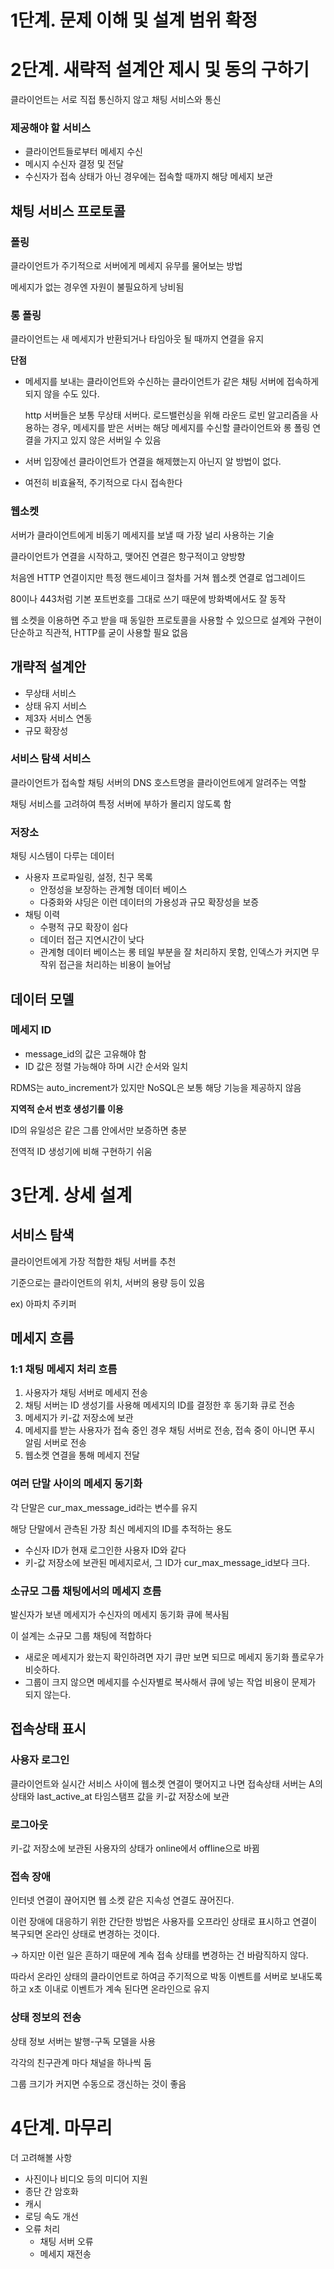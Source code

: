 # 1단계. 문제 이해 및 설계 범위 확정

# 2단계. 새략적 설계안 제시 및 동의 구하기

클라이언트는 서로 직접 통신하지 않고 채팅 서비스와 통신

### 제공해야 할 서비스

- 클라이언트들로부터 메세지 수신
- 메시지 수신자 결정 및 전달
- 수신자가 접속 상태가 아닌 경우에는 접속할 때까지 해당 메세지 보관

## 채팅 서비스 프로토콜

### 폴링

클라이언트가 주기적으로 서버에게 메세지 유무를 물어보는 방법

메세지가 없는 경우엔 자원이 불필요하게 낭비됨

### 롱 폴링

클라이언트는 새 메세지가 반환되거나 타임아웃 될 때까지 연결을 유지

**단점**

- 메세지를 보내는 클라이언트와 수신하는 클라이언트가 같은 채팅 서버에 접속하게 되지 않을 수도 있다.
    
    http 서버들은 보통 무상태 서버다. 로드밸런싱을 위해 라운드 로빈 알고리즘을 사용하는 경우, 메세지를 받은 서버는 해당 메세지를 수신할 클라이언트와 롱 폴링 연결을 가지고 있지 않은 서버일 수 있음
    
- 서버 입장에선 클라이언트가 연결을 해제했는지 아닌지 알 방법이 없다.
- 여전히 비효율적, 주기적으로 다시 접속한다

### 웹소켓

서버가 클라이언트에게 비동기 메세지를 보낼 때 가장 널리 사용하는 기술

클라이언트가 연결을 시작하고, 맺어진 연결은 항구적이고 양방향

처음엔 HTTP 연결이지만 특정 핸드셰이크 절차를 거쳐 웹소켓 연결로 업그레이드

80이나 443처럼 기본 포트번호를 그대로 쓰기 때문에 방화벽에서도 잘 동작

웹 소켓을 이용하면 주고 받을 때 동일한 프로토콜을 사용할 수 있으므로 설계와 구현이 단순하고 직관적, HTTP를 굳이 사용할 필요 없음

## 개략적 설계안

- 무상태 서비스
- 상태 유지 서비스
- 제3자 서비스 연동
- 규모 확장성

### 서비스 탐색 서비스

클라이언트가 접속할 채팅 서버의 DNS 호스트명을 클라이언트에게 알려주는 역할

채팅 서비스를 고려하여 특정 서버에 부하가 몰리지 않도록 함

### 저장소

채팅 시스템이 다루는 데이터

- 사용자 프로파일링, 설정, 친구 목록
    - 안정성을 보장하는 관계형 데이터 베이스
    - 다중화와 샤딩은 이런 데이터의 가용성과 규모 확장성을 보증
- 채팅 이력
    - 수평적 규모 확장이 쉽다
    - 데이터 접근 지연시간이 낮다
    - 관계형 데이터 베이스는 롱 테일 부분을 잘 처리하지 못함, 인덱스가 커지면 무작위 접근을 처리하는 비용이 늘어남

## 데이터 모델

### 메세지 ID

- message_id의 값은 고유해야 함
- ID 값은 정렬 가능해야 하며 시간 순서와 일치

RDMS는 auto_increment가 있지만 NoSQL은 보통 해당 기능을 제공하지 않음

**지역적 순서 번호 생성기를 이용**

ID의 유일성은 같은 그룹 안에서만 보증하면 충분

전역적 ID 생성기에 비해 구현하기 쉬움

# 3단계. 상세 설계

## 서비스 탐색

클라이언트에게 가장 적합한 채팅 서버를 추천

기준으로는 클라이언트의 위치, 서버의 용량 등이 있음

ex) 아파치 주키퍼

## 메세지 흐름

### 1:1 채팅 메세지 처리 흐름

1. 사용자가 채팅 서버로 메세지 전송
2. 채팅 서버는 ID 생성기를 사용해 메세지의 ID를 결정한 후 동기화 큐로 전송
3. 메세지가 키-값 저장소에 보관
4. 메세지를 받는 사용자가 접속 중인 경우 채팅 서버로 전송, 접속 중이 아니면 푸시 알림 서버로 전송
5. 웹소켓 연결을 통해 메세지 전달

### 여러 단말 사이의 메세지 동기화

각 단말은 cur_max_message_id라는 변수를 유지

해당 단말에서 관측된 가장 최신 메세지의 ID를 추적하는 용도

- 수신자 ID가 현재 로그인한 사용자 ID와 같다
- 키-값 저장소에 보관된 메세지로서, 그 ID가 cur_max_message_id보다 크다.

### 소규모 그룹 채팅에서의 메세지 흐름

발신자가 보낸 메세지가 수신자의 메세지 동기화 큐에 복사됨

이 설계는 소규모 그룹 채팅에 적합하다

- 새로운 메세지가 왔는지 확인하려면 자기 큐만 보면 되므로 메세지 동기화 플로우가 비슷하다.
- 그룹이 크지 않으면 메세지를 수신자별로 복사해서 큐에 넣는 작업 비용이 문제가 되지 않는다.

## 접속상태 표시

### 사용자 로그인

클라이언트와 실시간 서비스 사이에 웹소켓 연결이 맺어지고 나면 접속상태 서버는 A의 상태와 last_active_at 타임스탬프 값을 키-값 저장소에 보관

### 로그아웃

키-값 저장소에 보관된 사용자의 상태가 online에서 offline으로 바뀜

### 접속 장애

인터넷 연결이 끊어지면 웹 소켓 같은 지속성 연결도 끊어진다.

이런 장애에 대응하기 위한 간단한 방법은 사용자를 오프라인 상태로 표시하고 연결이 복구되면 온라인 상태로 변경하는 것이다.

→ 하지만 이런 일은 흔하기 때문에 계속 접속 상태를 변경하는 건 바람직하지 않다.

따라서 온라인 상태의 클라이언트로 하여금 주기적으로 박동 이벤트를 서버로 보내도록하고 x초 이내로 이벤트가 계속 된다면 온라인으로 유지

### 상태 정보의 전송

상태 정보 서버는 발행-구독 모델을 사용

각각의 친구관계 마다 채널을 하나씩 둠

그룹 크기가 커지면 수동으로 갱신하는 것이 좋음

# 4단계. 마무리

더 고려해볼 사항

- 사진이나 비디오 등의 미디어 지원
- 종단 간 암호화
- 캐시
- 로딩 속도 개선
- 오류 처리
    - 채팅 서버 오류
    - 메세지 재전송
